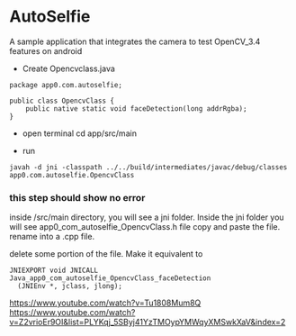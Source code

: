 # AutoSelfie
A sample application that integrates the camera to test OpenCV_3.4 features on android

- Create Opencvclass.java

```
package app0.com.autoselfie;

public class OpencvClass {
    public native static void faceDetection(long addrRgba);
}

```

- open terminal
cd app/src/main
  
- run 

```
javah -d jni -classpath ../../build/intermediates/javac/debug/classes app0.com.autoselfie.OpencvClass 
```

### this step should show no error

inside /src/main directory, you will see a jni folder. Inside the jni folder you will see
app0_com_autoselfie_OpencvClass.h file
copy and paste the file. rename into a .cpp file.

delete some portion of the file. Make it equivalent to
```
JNIEXPORT void JNICALL Java_app0_com_autoselfie_OpencvClass_faceDetection
  (JNIEnv *, jclass, jlong);
```




https://www.youtube.com/watch?v=Tu1808Mum8Q
https://www.youtube.com/watch?v=Z2vrioEr9OI&list=PLYKqj_5SByj41YzTMOypYMWqyXMSwkXaV&index=2